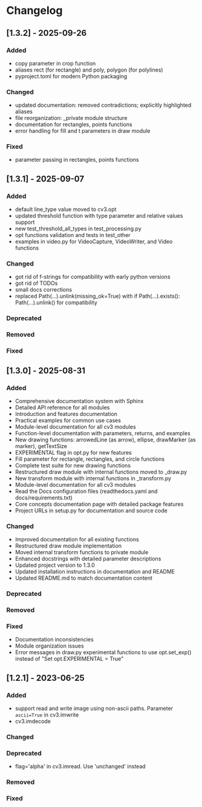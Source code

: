 # Changelog
## [1.3.2] - 2025-09-26

### Added
* copy parameter in crop function
* aliases rect (for rectangle) and poly, polygon (for polylines)
* pyproject.toml for modern Python packaging

### Changed
* updated documentation: removed contradictions; explicitly highlighted aliases
* file reorganization: _private module structure
* documentation for rectangles, points functions
* error handling for fill and t parameters in draw module

### Fixed
* parameter passing in rectangles, points functions

## [1.3.1] - 2025-09-07

### Added
* default line_type value moved to cv3.opt
* updated threshold function with type parameter and relative values support
* new test_threshold_all_types in test_processing.py
* opt functions validation and tests in test_other
* examples in video.py for VideoCapture, VideoWriter, and Video functions

### Changed
* got rid of f-strings for compatibility with early python versions
* got rid of TODOs
* small docs corrections
* replaced Path(...).unlink(missing_ok=True) with if Path(...).exists(): Path(...).unlink() for compatibility

### Deprecated

### Removed

### Fixed

## [1.3.0] - 2025-08-31

### Added
* Comprehensive documentation system with Sphinx
* Detailed API reference for all modules
* Introduction and features documentation
* Practical examples for common use cases
* Module-level documentation for all cv3 modules
* Function-level documentation with parameters, returns, and examples
* New drawing functions: arrowedLine (as arrow), ellipse, drawMarker (as marker), getTextSize
* EXPERIMENTAL flag in opt.py for new features
* Fill parameter for rectangle, rectangles, and circle functions
* Complete test suite for new drawing functions
* Restructured draw module with internal functions moved to _draw.py
* New transform module with internal functions in _transform.py
* Module-level documentation for all cv3 modules
* Read the Docs configuration files (readthedocs.yaml and docs/requirements.txt)
* Core concepts documentation page with detailed package features
* Project URLs in setup.py for documentation and source code

### Changed
* Improved documentation for all existing functions
* Restructured draw module implementation
* Moved internal transform functions to private module
* Enhanced docstrings with detailed parameter descriptions
* Updated project version to 1.3.0
* Updated installation instructions in documentation and README
* Updated README.md to match documentation content

### Deprecated

### Removed

### Fixed
* Documentation inconsistencies
* Module organization issues
* Error messages in draw.py experimental functions to use opt.set_exp() instead of "Set opt.EXPERIMENTAL = True"

## [1.2.1] - 2023-06-25

### Added
* support read and write image using non-ascii paths. Parameter `ascii=True` in cv3.imwrite
* cv3.imdecode
### Changed
### Deprecated
* flag='alpha' in cv3.imread. Use 'unchanged' instead
### Removed
### Fixed